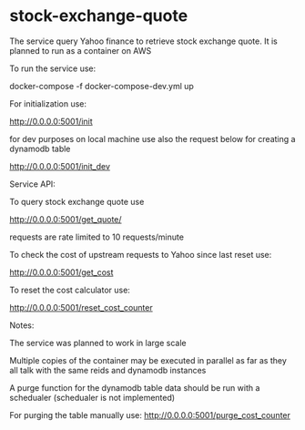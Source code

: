 # stock-exchange-quote

The service query Yahoo finance to retrieve stock exchange quote.
It is planned to run as a container on AWS

To run the service use:
  
   docker-compose -f docker-compose-dev.yml up

For initialization use:

  http://0.0.0.0:5001/init

for dev purposes on local machine use also the request below for creating a dynamodb table

  http://0.0.0.0:5001/init_dev


Service API:

To query stock exchange quote use

  http://0.0.0.0:5001/get_quote/<symbol>
  
  requests are rate limited to 10 requests/minute
  
  

To check the cost of upstream requests to Yahoo since last reset use:
  
  http://0.0.0.0:5001/get_cost
  
To reset the cost calculator use:
  
  http://0.0.0.0:5001/reset_cost_counter

Notes:
  
  The service was planned to work in large scale
  
  Multiple copies of the container may be executed in parallel as far as they all talk with the same reids and dynamodb instances
  
  A purge function for the dynamodb table data should be run with a schedualer (schedualer is not implemented)
  
  For purging the table manually use: http://0.0.0.0:5001/purge_cost_counter

  


